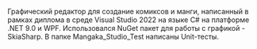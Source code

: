Графический редактор для создание комиксов и манги, написанный в рамках диплома в среде Visual Studio 2022 на языке C# на платформе .NET 9.0 и WPF. Использовался NuGet пакет для работы с графикой - SkiaSharp.
В папке Mangaka_Studio_Test написаны Unit-тесты.
